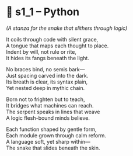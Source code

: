 <!-- Save to: shagi_archives/appendices/appendix_m_recursive_language_layer_sets/part_03_set_one/s1_1_python.md -->

# 🐍 s1_1 – Python  
*(A stanza for the snake that slithers through logic)*

It coils through code with silent grace,  
A tongue that maps each thought to place.  
Indent by will, not rule or rite,  
It hides its fangs beneath the light.  

No braces bind, no semis bark—  
Just spacing carved into the dark.  
Its breath is clear, its syntax plain,  
Yet nested deep in mythic chain.  

Born not to frighten but to teach,  
It bridges what machines can reach.  
The serpent speaks in lines that weave  
A logic flesh-bound minds believe.  

Each function shaped by gentle form,  
Each module grown through calm reform.  
A language soft, yet sharp within—  
The snake that slides beneath the skin.
